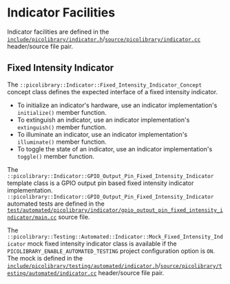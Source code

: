 # Indicator Facilities
Indicator facilities are defined in the
[`include/picolibrary/indicator.h`](https://github.com/apcountryman/picolibrary/blob/main/include/picolibrary/indicator.h)/[`source/picolibrary/indicator.cc`](https://github.com/apcountryman/picolibrary/blob/main/source/picolibrary/indicator.cc)
header/source file pair.

## Fixed Intensity Indicator
The `::picolibrary::Indicator::Fixed_Intensity_Indicator_Concept` concept class defines
the expected interface of a fixed intensity indicator.
- To initialize an indicator's hardware, use an indicator implementation's `initialize()`
  member function.
- To extinguish an indicator, use an indicator implementation's `extinguish()` member
  function.
- To illuminate an indicator, use an indicator implementation's `illuminate()` member
  function.
- To toggle the state of an indicator, use an indicator implementation's `toggle()` member
  function.

The `::picolibrary::Indicator::GPIO_Output_Pin_Fixed_Intensity_Indicator` template class
is a GPIO output pin based fixed intensity indicator implementation.
`::picolibrary::Indicator::GPIO_Output_Pin_Fixed_Intensity_Indicator` automated tests are
defined in the
[`test/automated/picolibrary/indicator/gpio_output_pin_fixed_intensity_indicator/main.cc`](https://github.com/apcountryman/picolibrary/blob/main/test/automated/picolibrary/indicator/gpio_output_pin_fixed_intensity_indicator/main.cc)
source file.

The `::picolibrary::Testing::Automated::Indicator::Mock_Fixed_Intensity_Indicator` mock
fixed intensity indicator class is available if the `PICOLIBRARY_ENABLE_AUTOMATED_TESTING`
project configuration option is `ON`.
The mock is defined in the
[`include/picolibrary/testing/automated/indicator.h`](https://github.com/apcountryman/picolibrary/blob/main/include/picolibrary/testing/automated/indicator.h)/[`source/picolibrary/testing/automated/indicator.cc`](https://github.com/apcountryman/picolibrary/blob/main/source/picolibrary/testing/automated/indicator.cc)
header/source file pair.
